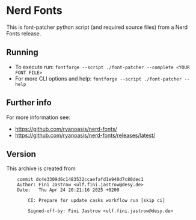 
# Nerd Fonts

This is font-patcher python script (and required source files) from a Nerd Fonts release.

## Running

* To execute run: `fontforge --script ./font-patcher --complete <YOUR FONT FILE>`
* For more CLI options and help: `fontforge --script ./font-patcher --help`

## Further info

For more information see:
* https://github.com/ryanoasis/nerd-fonts/
* https://github.com/ryanoasis/nerd-fonts/releases/latest/

## Version
This archive is created from

        commit dc4e3309d6c1483532ccaefafd1e940d7c80dec1
        Author: Fini Jastrow <ulf.fini.jastrow@desy.de>
        Date:   Thu Apr 24 20:21:16 2025 +0200
        
            CI: Prepare for update casks workflow run [skip ci]
            
            Signed-off-by: Fini Jastrow <ulf.fini.jastrow@desy.de>
